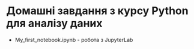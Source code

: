 # Домашні завдання з курсу Python для аналізу даних
- My_first_notebook.ipynb - робота з JupyterLab
